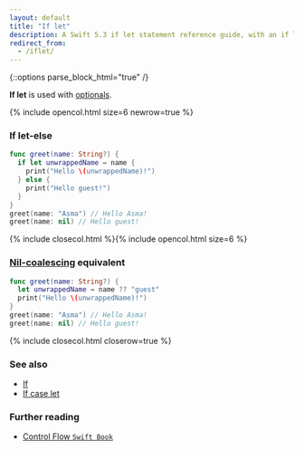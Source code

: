 ```yaml
---
layout: default
title: "If let"
description: A Swift 5.3 if let statement reference guide, with an if let-else example and its nil-coalescing equivalent.
redirect_from:
  - /iflet/
---
```

{::options parse_block_html="true" /}

**If let** is used with [optionals](/optionals).

{% include opencol.html size=6 newrow=true %}

### If let-else

```swift
func greet(name: String?) {
  if let unwrappedName = name {
    print("Hello \(unwrappedName)!")
  } else {
    print("Hello guest!")
  }  
}
greet(name: "Asma") // Hello Asma!
greet(name: nil) // Hello guest!
```

{% include closecol.html %}{% include opencol.html size=6 %}

### [Nil-coalescing](/nil-coalescing) equivalent

```swift
func greet(name: String?) {
  let unwrappedName = name ?? "guest"
  print("Hello \(unwrappedName)!")
}
greet(name: "Asma") // Hello Asma!
greet(name: nil) // Hello guest!
```

{% include closecol.html closerow=true %}

### See also

* [If](/if)
* [If case let](/if-case-let)

### Further reading

* [Control Flow `Swift Book`](https://docs.swift.org/swift-book/LanguageGuide/ControlFlow.html)